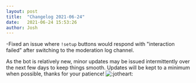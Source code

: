 ```yaml
---
layout: post
title:  "Changelog 2021-06-24"
date:   2021-06-24 15:53:26
author: Josh
---
```

-Fixed an issue where `!setup` buttons would respond with "interaction failed" after switching to the moderation log channel.

As the bot is relatively new, minor updates may be issued intermittently over the next few days to keep things smooth. Updates will be kept to a minimum when possible, thanks for your patience! ![:jotheart:](/jot/assets/img/emotes/jotheart.png)
